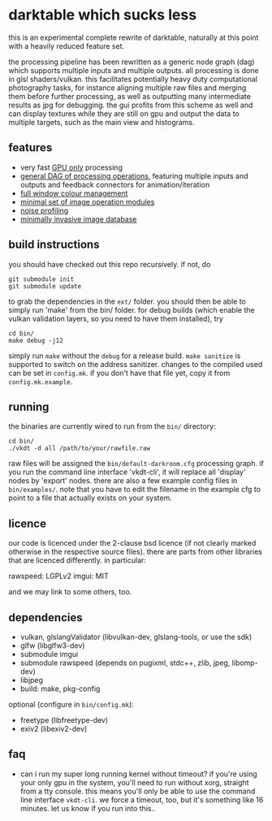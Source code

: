 # darktable which sucks less

this is an experimental complete rewrite of darktable, naturally at this point
with a heavily reduced feature set.

the processing pipeline has been rewritten as a generic node graph (dag) which
supports multiple inputs and multiple outputs. all processing is done in glsl
shaders/vulkan. this facilitates potentially heavy duty computational
photography tasks, for instance aligning multiple raw files and merging them
before further processing, as well as outputting many intermediate results as
jpg for debugging. the gui profits from this scheme as well and can display
textures while they are still on gpu and output the data to multiple
targets, such as the main view and histograms.

## features

* very fast [GPU only](src/qvk/readme.md) processing
* [general DAG of processing operations](src/pipe/readme.md), featuring multiple inputs and outputs and
  feedback connectors for animation/iteration
* [full window colour management](doc/colourmanagement.md)
* [minimal set of image operation modules](src/pipe/modules/readme.md)
* [noise profiling](doc/noiseprofiling.md)
* [minimally invasive image database](src/db/readme.md)

## build instructions

you should have checked out this repo recursively. if not, do
```
git submodule init
git submodule update
```
to grab the dependencies in the `ext/` folder. you should then be able to
simply run 'make' from the bin/ folder. for debug builds (which enable the
vulkan validation layers, so you need to have them installed), try

```
cd bin/
make debug -j12
```

simply run `make` without the `debug` for a release build. `make sanitize` is
supported to switch on the address sanitizer. changes to the compiled used can
be set in `config.mk`. if you don't have that file yet, copy it from
`config.mk.example`.

## running

the binaries are currently wired to run from the `bin/` directory:
```
cd bin/
./vkdt -d all /path/to/your/rawfile.raw
```
raw files will be assigned the `bin/default-darkroom.cfg` processing graph.
if you run the command line interface 'vkdt-cli', it will replace all 'display'
nodes by 'export' nodes.
there are also a few example config files in `bin/examples/`. note that you
have to edit the filename in the example cfg to point to a file that actually
exists on your system.

## licence

our code is licenced under the 2-clause bsd licence (if not clearly marked
otherwise in the respective source files). there are parts from other libraries
that are licenced differently. in particular:

rawspeed:     LGPLv2
imgui:        MIT

and we may link to some others, too.

## dependencies
* vulkan, glslangValidator (libvulkan-dev, glslang-tools, or use the sdk)
* glfw (libglfw3-dev)
* submodule imgui
* submodule rawspeed (depends on pugixml, stdc++, zlib, jpeg, libomp-dev)
* libjpeg
* build: make, pkg-config

optional (configure in `bin/config.mk`):
* freetype (libfreetype-dev)
* exiv2 (libexiv2-dev)


## faq
* can i run my super long running kernel without timeout?
if you're using your only gpu in the system, you'll need to run without xorg,
straight from a tty console. this means you'll only be able to use the
command line interface `vkdt-cli`. we force a timeout, too, but it's
something like 16 minutes. let us know if you run into this..

